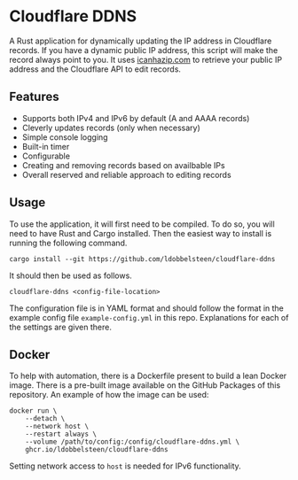 # Cloudflare DDNS

A Rust application for dynamically updating the IP address in Cloudflare records. If you have a dynamic public IP address, this script will make the record always point to you. It uses [icanhazip.com](https://icanhazip.com/) to retrieve your public IP address and the Cloudflare API to edit records.

## Features

- Supports both IPv4 and IPv6 by default (A and AAAA records)
- Cleverly updates records (only when necessary)
- Simple console logging
- Built-in timer
- Configurable
- Creating and removing records based on availbable IPs
- Overall reserved and reliable approach to editing records

## Usage

To use the application, it will first need to be compiled. To do so, you will need to have Rust and Cargo installed. Then the easiest way to install is running the following command.

```
cargo install --git https://github.com/ldobbelsteen/cloudflare-ddns
```

It should then be used as follows.

```
cloudflare-ddns <config-file-location>
```

The configuration file is in YAML format and should follow the format in the example config file `example-config.yml` in this repo. Explanations for each of the settings are given there.

## Docker

To help with automation, there is a Dockerfile present to build a lean Docker image. There is a pre-built image available on the GitHub Packages of this repository. An example of how the image can be used:

```
docker run \
    --detach \
    --network host \
    --restart always \
    --volume /path/to/config:/config/cloudflare-ddns.yml \
    ghcr.io/ldobbelsteen/cloudflare-ddns
```

Setting network access to `host` is needed for IPv6 functionality.
